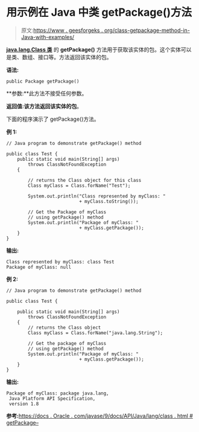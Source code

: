 # 用示例在 Java 中类 getPackage()方法

> 原文:[https://www . geesforgeks . org/class-getpackage-method-in-Java-with-examples/](https://www.geeksforgeeks.org/class-getpackage-method-in-java-with-examples/)

**[java.lang.Class 类](https://www.geeksforgeeks.org/java-lang-class-class-java-set-1/)** 的 **getPackage()** 方法用于获取该实体的包。这个实体可以是类、数组、接口等。方法返回该实体的包。

**语法:**

```
public Package getPackage()

```

**参数:**此方法不接受任何参数。

**返回值:**该方法返回该实体的**包**。

下面的程序演示了 getPackage()方法。

**例 1:**

```
// Java program to demonstrate getPackage() method

public class Test {
    public static void main(String[] args)
        throws ClassNotFoundException
    {

        // returns the Class object for this class
        Class myClass = Class.forName("Test");

        System.out.println("Class represented by myClass: "
                           + myClass.toString());

        // Get the Package of myClass
        // using getPackage() method
        System.out.println("Package of myClass: "
                           + myClass.getPackage());
    }
}
```

**输出:**

```
Class represented by myClass: class Test
Package of myClass: null

```

**例 2:**

```
// Java program to demonstrate getPackage() method

public class Test {

    public static void main(String[] args)
        throws ClassNotFoundException
    {
        // returns the Class object
        Class myClass = Class.forName("java.lang.String");

        // Get the package of myClass
        // using getPackage() method
        System.out.println("Package of myClass: "
                           + myClass.getPackage());
    }
}
```

**输出:**

```
Package of myClass: package java.lang,
 Java Platform API Specification,
 version 1.8

```

**参考:**[https://docs . Oracle . com/javase/9/docs/API/Java/lang/class . html # getPackage–](https://docs.oracle.com/javase/9/docs/api/java/lang/Class.html#getPackage--)